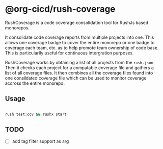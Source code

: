# @org-cicd/rush-coverage

RushCoverage is a code coverage consolidation tool for RushJs based monorepos.

It consolidate code coverage reports from multiple projects into one. This
allows one coverage badge to cover the entire monorepo or one badge to coverage
each team, etc. as to help promote team ownership of code base. This is
particularlly useful for continuous intergration purposes.

RushCoverage works by obtaining a list of all projects from the `rush.json`.
Then it checks each project for a compatable coverage file and gathers a list of
all coverage files. It then combines all the coverage files found into one
consildated coverage file which can be used to monitor coverage accross the
entire monorepo.

## Usage

```bash

rush test:cov && rushx start
```

## TODO

- [ ] add tag filter support as arg
